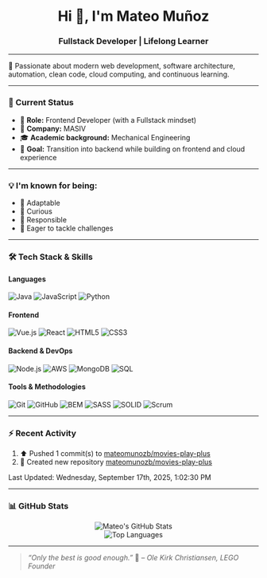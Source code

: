<h1 align="center">Hi 👋, I'm Mateo Muñoz</h1>
<h3 align="center">Fullstack Developer | Lifelong Learner</h3>

---

🧠 Passionate about modern web development, software architecture, automation, clean code, cloud computing, and continuous learning.

---

### 🧩 Current Status

- 💼 **Role:** Frontend Developer (with a Fullstack mindset)  
- 🏢 **Company:** MASIV  
- 🎓 **Academic background:** Mechanical Engineering  
- 🧭 **Goal:** Transition into backend while building on frontend and cloud experience  

---

### 💡 I'm known for being:

- 🔄 Adaptable  
- 🧠 Curious  
- 💪 Responsible  
- 🚀 Eager to tackle challenges  

---

### 🛠️ Tech Stack & Skills

#### Languages  
![Java](https://img.shields.io/badge/Java-%23ED8B00?style=flat&logo=openjdk&logoColor=white)
![JavaScript](https://img.shields.io/badge/JavaScript-%23F7DF1E?style=flat&logo=javascript&logoColor=black)
![Python](https://img.shields.io/badge/Python-%2314354C?style=flat&logo=python&logoColor=white)

#### Frontend  
![Vue.js](https://img.shields.io/badge/Vue.js-%234FC08D?style=flat&logo=vue.js&logoColor=white)
![React](https://img.shields.io/badge/React-%2320232a?style=flat&logo=react&logoColor=%2361DAFB)
![HTML5](https://img.shields.io/badge/HTML5-%23E34F26?style=flat&logo=html5&logoColor=white)
![CSS3](https://img.shields.io/badge/CSS3-%231572B6?style=flat&logo=css3&logoColor=white)

#### Backend & DevOps  
![Node.js](https://img.shields.io/badge/Node.js-%23339933?style=flat&logo=node.js&logoColor=white)
![AWS](https://img.shields.io/badge/AWS-%23FF9900?style=flat&logo=amazonaws&logoColor=white)
![MongoDB](https://img.shields.io/badge/MongoDB-%2347A248?style=flat&logo=mongodb&logoColor=white)
![SQL](https://img.shields.io/badge/SQL-%2300758F?style=flat&logo=sql&logoColor=white)

#### Tools & Methodologies  
![Git](https://img.shields.io/badge/Git-%23F05032?style=flat&logo=git&logoColor=white)
![GitHub](https://img.shields.io/badge/GitHub-%23121011?style=flat&logo=github&logoColor=white)
![BEM](https://img.shields.io/badge/BEM-Methodology-%231572B6?style=flat)
![SASS](https://img.shields.io/badge/Sass-%23CC6699?style=flat&logo=sass&logoColor=white)
![SOLID](https://img.shields.io/badge/SOLID-Principles-%23FF5733?style=flat)
![Scrum](https://img.shields.io/badge/Scrum-Agile-%2300ADD8?style=flat&logo=trello&logoColor=white)

---

### :zap: Recent Activity
<!--RECENT_ACTIVITY:start-->
1. ⬆️ Pushed 1 commit(s) to [mateomunozb/movies-play-plus](https://github.com/mateomunozb/movies-play-plus)<br>
2. 📔 Created new repository [mateomunozb/movies-play-plus](https://github.com/mateomunozb/movies-play-plus)<br>
<!--RECENT_ACTIVITY:end-->

<!--RECENT_ACTIVITY:last_update-->
Last Updated: Wednesday, September 17th, 2025, 1:02:30 PM
<!--RECENT_ACTIVITY:last_update_end-->

---

### 📊 GitHub Stats

<p align="center">
  <img src="https://github-readme-stats.vercel.app/api?username=mateomunozb&show_icons=true&theme=tokyonight" alt="Mateo's GitHub Stats" />
  <br />
  <img src="https://github-readme-stats.vercel.app/api/top-langs/?username=mateomunozb&layout=compact&theme=tokyonight" alt="Top Languages" />
</p>

---

> _“Only the best is good enough.”_ 🧱 – *Ole Kirk Christiansen, LEGO Founder*

